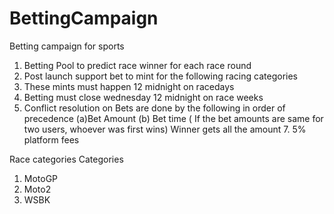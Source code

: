 # BettingCampaign

Betting campaign for sports

1. Betting Pool to predict race winner for each race round
2. Post launch support bet to mint for the following racing categories
3. These mints must happen 12 midnight on racedays
4. Betting must close wednesday 12 midnight on race weeks
5. Conflict resolution on Bets are done by the following in order of precedence
   (a)Bet Amount
   (b) Bet time ( If the bet amounts are same for two users, whoever was first wins)
   Winner gets all the amount 7. 5% platform fees

Race categories Categories

1. MotoGP
2. Moto2
3. WSBK
